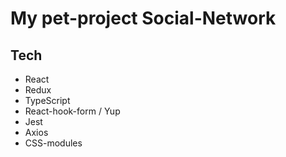 # My pet-project Social-Network

## Tech

- React
- Redux
- TypeScript
- React-hook-form / Yup
- Jest
- Axios
- CSS-modules
